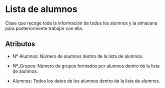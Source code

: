 # Lista de alumnos

Clase que recoge toda la información de todos los alumnos y la almacena para posteriormente trabajar con ella.

## Atributos


* Nº Alumnos: Número de alumnos dentro de la lista de alumnos.

* Nº_Grupos: Número de grupos formados por alumnos dentro de la lista de alumnos.

* Alumnos: Todos los datos de los alumnos dentro de la lista de alumnos.
